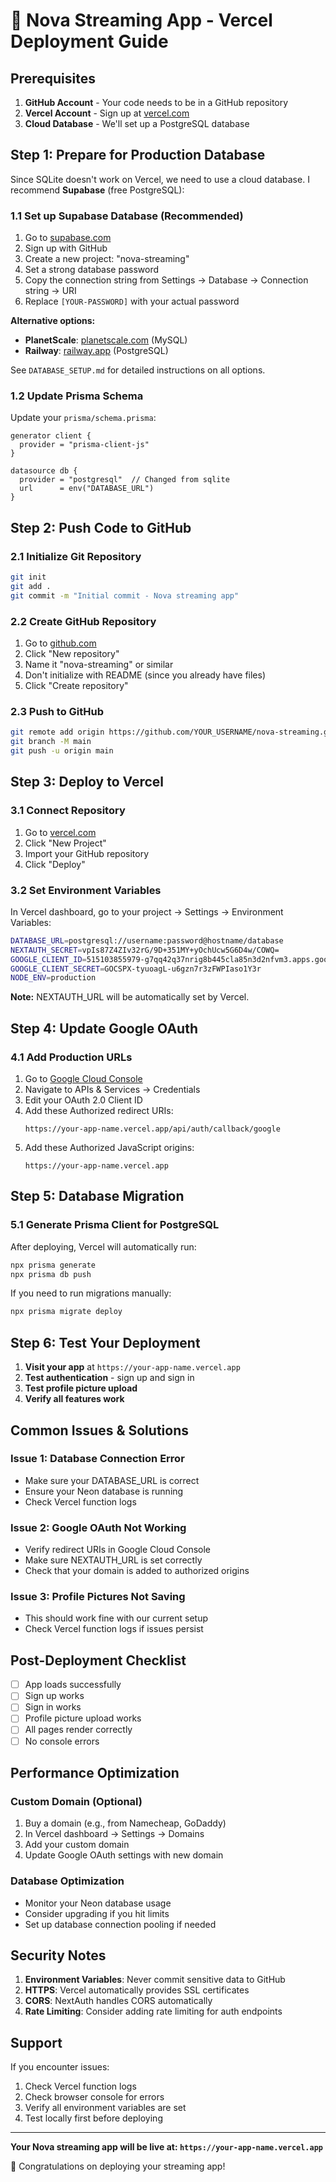 # 🚀 Nova Streaming App - Vercel Deployment Guide

## Prerequisites
1. **GitHub Account** - Your code needs to be in a GitHub repository
2. **Vercel Account** - Sign up at [vercel.com](https://vercel.com)
3. **Cloud Database** - We'll set up a PostgreSQL database

## Step 1: Prepare for Production Database

Since SQLite doesn't work on Vercel, we need to use a cloud database. I recommend **Supabase** (free PostgreSQL):

### 1.1 Set up Supabase Database (Recommended)
1. Go to [supabase.com](https://supabase.com)
2. Sign up with GitHub
3. Create a new project: "nova-streaming"
4. Set a strong database password
5. Copy the connection string from Settings → Database → Connection string → URI
6. Replace `[YOUR-PASSWORD]` with your actual password

**Alternative options:**
- **PlanetScale**: [planetscale.com](https://planetscale.com) (MySQL)
- **Railway**: [railway.app](https://railway.app) (PostgreSQL)

See `DATABASE_SETUP.md` for detailed instructions on all options.

### 1.2 Update Prisma Schema
Update your `prisma/schema.prisma`:

```prisma
generator client {
  provider = "prisma-client-js"
}

datasource db {
  provider = "postgresql"  // Changed from sqlite
  url      = env("DATABASE_URL")
}
```

## Step 2: Push Code to GitHub

### 2.1 Initialize Git Repository
```bash
git init
git add .
git commit -m "Initial commit - Nova streaming app"
```

### 2.2 Create GitHub Repository
1. Go to [github.com](https://github.com)
2. Click "New repository"
3. Name it "nova-streaming" or similar
4. Don't initialize with README (since you already have files)
5. Click "Create repository"

### 2.3 Push to GitHub
```bash
git remote add origin https://github.com/YOUR_USERNAME/nova-streaming.git
git branch -M main
git push -u origin main
```

## Step 3: Deploy to Vercel

### 3.1 Connect Repository
1. Go to [vercel.com](https://vercel.com)
2. Click "New Project"
3. Import your GitHub repository
4. Click "Deploy"

### 3.2 Set Environment Variables
In Vercel dashboard, go to your project → Settings → Environment Variables:

```bash
DATABASE_URL=postgresql://username:password@hostname/database
NEXTAUTH_SECRET=vpIs87Z4ZIv32rG/9D+351MY+yOchUcw5G6D4w/COWQ=
GOOGLE_CLIENT_ID=515103855979-g7qq42q37nrig8b445cla85n3d2nfvm3.apps.googleusercontent.com
GOOGLE_CLIENT_SECRET=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
NODE_ENV=production
```

**Note:** NEXTAUTH_URL will be automatically set by Vercel.

## Step 4: Update Google OAuth

### 4.1 Add Production URLs
1. Go to [Google Cloud Console](https://console.cloud.google.com/)
2. Navigate to APIs & Services → Credentials
3. Edit your OAuth 2.0 Client ID
4. Add these Authorized redirect URIs:
   ```
   https://your-app-name.vercel.app/api/auth/callback/google
   ```
5. Add these Authorized JavaScript origins:
   ```
   https://your-app-name.vercel.app
   ```

## Step 5: Database Migration

### 5.1 Generate Prisma Client for PostgreSQL
After deploying, Vercel will automatically run:
```bash
npx prisma generate
npx prisma db push
```

If you need to run migrations manually:
```bash
npx prisma migrate deploy
```

## Step 6: Test Your Deployment

1. **Visit your app** at `https://your-app-name.vercel.app`
2. **Test authentication** - sign up and sign in
3. **Test profile picture upload**
4. **Verify all features work**

## Common Issues & Solutions

### Issue 1: Database Connection Error
- Make sure your DATABASE_URL is correct
- Ensure your Neon database is running
- Check Vercel function logs

### Issue 2: Google OAuth Not Working
- Verify redirect URIs in Google Cloud Console
- Make sure NEXTAUTH_URL is set correctly
- Check that your domain is added to authorized origins

### Issue 3: Profile Pictures Not Saving
- This should work fine with our current setup
- Check Vercel function logs if issues persist

## Post-Deployment Checklist

- [ ] App loads successfully
- [ ] Sign up works
- [ ] Sign in works
- [ ] Profile picture upload works
- [ ] All pages render correctly
- [ ] No console errors

## Performance Optimization

### Custom Domain (Optional)
1. Buy a domain (e.g., from Namecheap, GoDaddy)
2. In Vercel dashboard → Settings → Domains
3. Add your custom domain
4. Update Google OAuth settings with new domain

### Database Optimization
- Monitor your Neon database usage
- Consider upgrading if you hit limits
- Set up database connection pooling if needed

## Security Notes

1. **Environment Variables**: Never commit sensitive data to GitHub
2. **HTTPS**: Vercel automatically provides SSL certificates
3. **CORS**: NextAuth handles CORS automatically
4. **Rate Limiting**: Consider adding rate limiting for auth endpoints

## Support

If you encounter issues:
1. Check Vercel function logs
2. Check browser console for errors
3. Verify all environment variables are set
4. Test locally first before deploying

---

**Your Nova streaming app will be live at: `https://your-app-name.vercel.app`**

🎉 Congratulations on deploying your streaming app!
